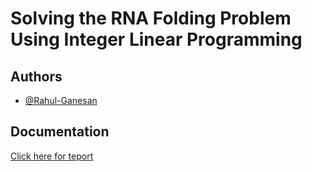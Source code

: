 
# Solving the  RNA Folding Problem Using Integer Linear Programming


## Authors

- [@Rahul-Ganesan](https://www.github.com/Rahul-Ganesan)


## Documentation

[Click here for teport](https://github.com/Rahul-Ganesan/Bioinformatics-and-Biological-Systems/blob/main/RNA%20Folding/Report.pdf)

